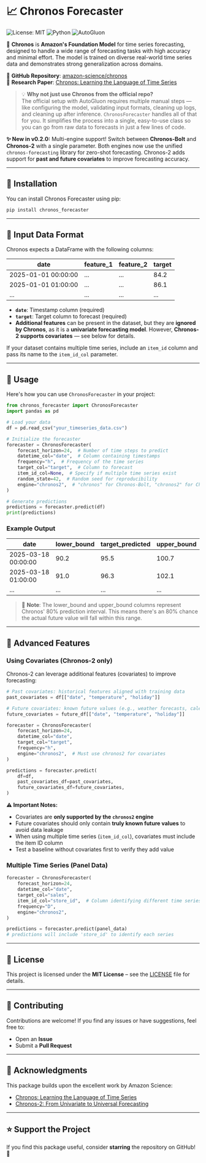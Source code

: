 # 📈 Chronos Forecaster 

![License: MIT](https://img.shields.io/badge/License-MIT-yellow.svg)
![Python](https://img.shields.io/badge/Python-3.10%2B-blue)
![AutoGluon](https://img.shields.io/badge/AutoGluon-Timeseries-orange)

🚀 **Chronos** is **Amazon's Foundation Model** for time series forecasting, designed to handle a wide range of forecasting tasks with high accuracy and minimal effort. The model is trained on diverse real-world time series data and demonstrates strong generalization across domains.

🔗 **GitHub Repository**: [amazon-science/chronos](https://github.com/amazon-science/chronos-forecasting)  
📄 **Research Paper**: [Chronos: Learning the Language of Time Series](https://www.amazon.science/code-and-datasets/chronos-learning-the-language-of-time-series)  

> 💡 **Why not just use Chronos from the official repo?**  
The official setup with AutoGluon requires multiple manual steps — like configuring the model, validating input formats, cleaning up logs, and cleaning up after inference. `ChronosForecaster` handles all of that for you. It simplifies the process into a single, easy-to-use class so you can go from raw data to forecasts in just a few lines of code.

**✨ New in v0.2.0:** Multi-engine support! Switch between **Chronos-Bolt** and **Chronos-2** with a single parameter. Both engines now use the unified `chronos-forecasting` library for zero-shot forecasting. Chronos-2 adds support for **past and future covariates** to improve forecasting accuracy.

---

## 🔧 Installation

You can install Chronos Forecaster using pip:

```bash
pip install chronos_forecaster
```

---

## 📂 Input Data Format

Chronos expects a DataFrame with the following columns:

| date                | feature_1 | feature_2 | target |
|---------------------|-----------|-----------|--------|
| 2025-01-01 00:00:00 | ...       | ...       | 84.2   |
| 2025-01-01 01:00:00 | ...       | ...       | 86.1   |
| ...                 | ...       | ...       | ...    |

- **`date`**: Timestamp column (required)  
- **`target`**: Target column to forecast (required)  
- **Additional features** can be present in the dataset, but they are **ignored by Chronos**, as it is a **univariate forecasting model**. However, **Chronos-2 supports covariates** — see below for details.

If your dataset contains multiple time series, include an `item_id` column and pass its name to the `item_id_col` parameter.

---

## 📌 Usage

Here's how you can use `ChronosForecaster` in your project:

```python
from chronos_forecaster import ChronosForecaster
import pandas as pd

# Load your data
df = pd.read_csv("your_timeseries_data.csv")

# Initialize the forecaster
forecaster = ChronosForecaster(
    forecast_horizon=24,  # Number of time steps to predict
    datetime_col="date",  # Column containing timestamps
    frequency="h",  # Frequency of the time series
    target_col="target",  # Column to forecast
    item_id_col=None,  # Specify if multiple time series exist
    random_state=42,  # Random seed for reproducibility
    engine="chronos2",  # "chronos" for Chronos-Bolt, "chronos2" for Chronos-2
)

# Generate predictions
predictions = forecaster.predict(df)
print(predictions)
```

### **Example Output**
| date                | lower_bound | target_predicted | upper_bound |
|---------------------|-------------|------------------|-------------|
| 2025-03-18 00:00:00 | 90.2        | 95.5             | 100.7       |
| 2025-03-18 01:00:00 | 91.0        | 96.3             | 102.1       |
| ...                 | ...         | ...              | ...         |

> 🧠 **Note**: The lower_bound and upper_bound columns represent Chronos' 80% prediction interval. This means there's an 80% chance the actual future value will fall within this range.

---

## 🔧 Advanced Features

### **Using Covariates (Chronos-2 only)**

Chronos-2 can leverage additional features (covariates) to improve forecasting:

```python
# Past covariates: historical features aligned with training data
past_covariates = df[["date", "temperature", "holiday"]]

# Future covariates: known future values (e.g., weather forecasts, calendar features)
future_covariates = future_df[["date", "temperature", "holiday"]]

forecaster = ChronosForecaster(
    forecast_horizon=24,
    datetime_col="date",
    target_col="target",
    frequency="h",
    engine="chronos2",  # Must use chronos2 for covariates
)

predictions = forecaster.predict(
    df=df,
    past_covariates_df=past_covariates,
    future_covariates_df=future_covariates,
)
```

**⚠️ Important Notes:**
- Covariates are **only supported by the `chronos2` engine**
- Future covariates should only contain **truly known future values** to avoid data leakage
- When using multiple time series (`item_id_col`), covariates must include the item ID column
- Test a baseline without covariates first to verify they add value

### **Multiple Time Series (Panel Data)**

```python
forecaster = ChronosForecaster(
    forecast_horizon=24,
    datetime_col="date",
    target_col="sales",
    item_id_col="store_id",  # Column identifying different time series
    frequency="D",
    engine="chronos2",
)

predictions = forecaster.predict(panel_data)
# predictions will include 'store_id' to identify each series
```

---

## 📜 License

This project is licensed under the **MIT License** – see the [LICENSE](LICENSE) file for details.

---

## 🤝 Contributing

Contributions are welcome! If you find any issues or have suggestions, feel free to:
- Open an **Issue**
- Submit a **Pull Request**

---

## 🙏 Acknowledgments

This package builds upon the excellent work by Amazon Science:
- [Chronos: Learning the Language of Time Series](https://arxiv.org/abs/2403.07815)
- [Chronos-2: From Univariate to Universal Forecasting](https://arxiv.org/abs/2510.15821)

---

## ⭐️ Support the Project

If you find this package useful, consider **starring** the repository on GitHub! 🌟
